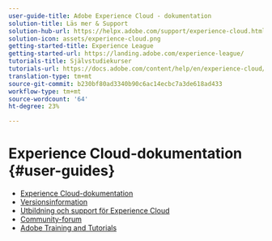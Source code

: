 ```yaml
---
user-guide-title: Adobe Experience Cloud - dokumentation
solution-title: Läs mer & Support
solution-hub-url: https://helpx.adobe.com/support/experience-cloud.html
solution-icon: assets/experience-cloud.png
getting-started-title: Experience League
getting-started-url: https://landing.adobe.com/experience-league/
tutorials-title: Självstudiekurser
tutorials-url: https://docs.adobe.com/content/help/en/experience-cloud/tutorials/home.html
translation-type: tm+mt
source-git-commit: b230bf80ad3340b90c6ac14ecbc7a3de618ad433
workflow-type: tm+mt
source-wordcount: '64'
ht-degree: 23%

---
```



# Experience Cloud-dokumentation {#user-guides}

+ [Experience Cloud-dokumentation](home.md)
+ [Versionsinformation](https://docs.adobe.com/content/help/en/release-notes/experience-cloud/current.html)
+ [Utbildning och support för Experience Cloud](https://helpx.adobe.com/support/experience-cloud.html)
+ [Community-forum](https://forums.adobe.com/community/experience-cloud/)
+ [Adobe Training and Tutorials](https://helpx.adobe.com/learning.html?promoid=KAUDK)

<!--
+ [About Moving to Experience League](/help/landing-user-guides/experience-league-preview.md)
-->